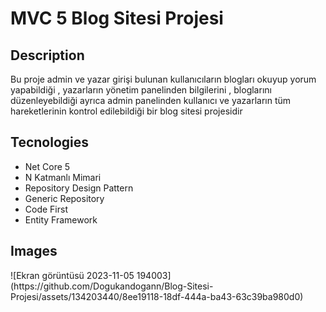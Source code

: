<h1>MVC 5 Blog Sitesi Projesi</h1>
<h2>Description</h2>
<p>Bu proje admin ve yazar girişi bulunan kullanıcıların blogları okuyup yorum yapabildiği ,  yazarların yönetim panelinden bilgilerini , bloglarını düzenleyebildiği ayrıca admin panelinden kullanıcı ve yazarların tüm hareketlerinin kontrol edilebildiği bir blog sitesi projesidir</p>
<h2>Tecnologies</h2>
<ul>
  <li>Net Core 5</li>
  <li>N Katmanlı Mimari</li>
  <li>Repository Design Pattern</li>
  <li>Generic Repository</li>
  <li>Code First</li>
  <li>Entity Framework</li>
</ul>
<h2>Images</h2>
![Ekran görüntüsü 2023-11-05 194003](https://github.com/Dogukandogann/Blog-Sitesi-Projesi/assets/134203440/8ee19118-18df-444a-ba43-63c39ba980d0)

